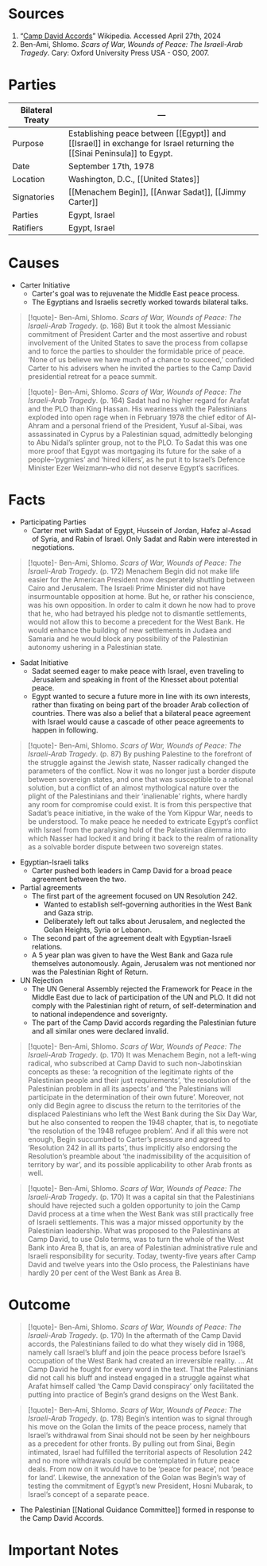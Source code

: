 # Sources
1. “[Camp David Accords](https://en.m.wikipedia.org/wiki/Camp_David_Accords)” Wikipedia. Accessed April 27th, 2024
2. Ben-Ami, Shlomo. *Scars of War, Wounds of Peace: The Israeli-Arab Tragedy*. Cary: Oxford University Press USA - OSO, 2007.
# Parties

| **Bilateral Treaty** | —                                                                                                                      |
| -------------------- | ---------------------------------------------------------------------------------------------------------------------- |
| Purpose              | Establishing peace between [[Egypt]] and [[Israel]] in exchange for Israel returning the [[Sinai Peninsula]] to Egypt. |
| Date                 | September 17th, 1978                                                                                                   |
| Location             | Washington, D.C., [[United States]]                                                                                    |
| Signatories          | [[Menachem Begin]], [[Anwar Sadat]], [[Jimmy Carter]]                                                                  |
| Parties              | Egypt, Israel                                                                                                          |
| Ratifiers            | Egypt, Israel                                                                                                          |

# Causes
- Carter Initiative
	- Carter's goal was to rejuvenate the Middle East peace process.
	- The Egyptians and Israelis secretly worked towards bilateral talks.
>[!quote]- Ben-Ami, Shlomo. *Scars of War, Wounds of Peace: The Israeli-Arab Tragedy*. (p. 168)
>But it took the almost Messianic commitment of President Carter and the most assertive and robust involvement of the United States to save the process from collapse and to force the parties to shoulder the formidable price of peace. ‘None of us believe we have much of a chance to succeed,’ confided Carter to his advisers when he invited the parties to the Camp David presidential retreat for a peace summit.

>[!quote]- Ben-Ami, Shlomo. *Scars of War, Wounds of Peace: The Israeli-Arab Tragedy*. (p. 164)
>Sadat had no higher regard for Arafat and the PLO than King Hassan. His weariness with the Palestinians exploded into open rage when in February 1978 the chief editor of Al-Ahram and a personal friend of the President, Yusuf al-Sibai, was assassinated in Cyprus by a Palestinian squad, admittedly belonging to Abu Nidal’s splinter group, not to the PLO. To Sadat this was one more proof that Egypt was mortgaging its future for the sake of a people–‘pygmies’ and ‘hired killers’, as he put it to Israel’s Defence Minister Ezer Weizmann–who did not deserve Egypt’s sacrifices.
# Facts
- Participating Parties
	- Carter met with Sadat of Egypt, Hussein of Jordan, Hafez al-Assad of Syria, and Rabin of Israel. Only Sadat and Rabin were interested in negotiations.
>[!quote]- Ben-Ami, Shlomo. *Scars of War, Wounds of Peace: The Israeli-Arab Tragedy*. (p. 172)
>Menachem Begin did not make life easier for the American President now desperately shuttling between Cairo and Jerusalem. The Israeli Prime Minister did not have insurmountable opposition at home. But he, or rather his conscience, was his own opposition. In order to calm it down he now had to prove that he, who had betrayed his pledge not to dismantle settlements, would not allow this to become a precedent for the West Bank. He would enhance the building of new settlements in Judaea and Samaria and he would block any possibility of the Palestinian autonomy ushering in a Palestinian state.
- Sadat Initiative
	- Sadat seemed eager to make peace with Israel, even traveling to Jerusalem and speaking in front of the Knesset about potential peace.
	- Egypt wanted to secure a future more in line with its own interests, rather than fixating on being part of the broader Arab collection of countries. There was also a belief that a bilateral peace agreement with Israel would cause a cascade of other peace agreements to happen in following.
>[!quote]- Ben-Ami, Shlomo. *Scars of War, Wounds of Peace: The Israeli-Arab Tragedy*. (p. 87)
>By pushing Palestine to the forefront of the struggle against the Jewish state, Nasser radically changed the parameters of the conflict. Now it was no longer just a border dispute between sovereign states, and one that was susceptible to a rational solution, but a conflict of an almost mythological nature over the plight of the Palestinians and their ‘inalienable’ rights, where hardly any room for compromise could exist. It is from this perspective that Sadat’s peace initiative, in the wake of the Yom Kippur War, needs to be understood. To make peace he needed to extricate Egypt’s conflict with Israel from the paralysing hold of the Palestinian dilemma into which Nasser had locked it and bring it back to the realm of rationality as a solvable border dispute between two sovereign states.
- Egyptian-Israeli talks
	- Carter pushed both leaders in Camp David for a broad peace agreement between the two.
- Partial agreements
	- The first part of the agreement focused on UN Resolution 242.
		- Wanted to establish self-governing authorities in the West Bank and Gaza strip.
		- Deliberately left out talks about Jerusalem, and neglected the Golan Heights, Syria or Lebanon.
	- The second part of the agreement dealt with Egyptian-Israeli relations.
	- A 5 year plan was given to have the West Bank and Gaza rule themselves autonomously. Again, Jerusalem was not mentioned nor was the Palestinian Right of Return.
- UN Rejection
	- The UN General Assembly rejected the Framework for Peace in the Middle East due to lack of participation of the UN and PLO. It did not comply with the Palestinian right of return, of self-determination and to national independence and soverignty.
	- The part of the Camp David accords regarding the Palestinian future and all similar ones were declared invalid.
>[!quote]- Ben-Ami, Shlomo. *Scars of War, Wounds of Peace: The Israeli-Arab Tragedy*. (p. 170)
>It was Menachem Begin, not a left-wing radical, who subscribed at Camp David to such non-Jabotinskian concepts as these: ‘a recognition of the legitimate rights of the Palestinian people and their just requirements’, ‘the resolution of the Palestinian problem in all its aspects’ and ‘the Palestinians will participate in the determination of their own future’. Moreover, not only did Begin agree to discuss the return to the territories of the displaced Palestinians who left the West Bank during the Six Day War, but he also consented to reopen the 1948 chapter, that is, to negotiate ‘the resolution of the 1948 refugee problem’. And if all this were not enough, Begin succumbed to Carter’s pressure and agreed to ‘Resolution 242 in all its parts’, thus implicitly also endorsing the Resolution’s preamble about ‘the inadmissibility of the acquisition of territory by war’, and its possible applicability to other Arab fronts as well.

>[!quote]- Ben-Ami, Shlomo. *Scars of War, Wounds of Peace: The Israeli-Arab Tragedy*. (p. 170)
>It was a capital sin that the Palestinians should have rejected such a golden opportunity to join the Camp David process at a time when the West Bank was still practically free of Israeli settlements. This was a major missed opportunity by the Palestinian leadership. What was proposed to the Palestinians at Camp David, to use Oslo terms, was to turn the whole of the West Bank into Area B, that is, an area of Palestinian administrative rule and Israeli responsibility for security. Today, twenty-five years after Camp David and twelve years into the Oslo process, the Palestinians have hardly 20 per cent of the West Bank as Area B.


# Outcome
>[!quote]- Ben-Ami, Shlomo. *Scars of War, Wounds of Peace: The Israeli-Arab Tragedy*. (p. 170)
>In the aftermath of the Camp David accords, the Palestinians failed to do what they wisely did in 1988, namely call Israel’s bluff and join the peace process before Israel’s occupation of the West Bank had created an irreversible reality.
>…
>At Camp David he fought for every word in the text. That the Palestinians did not call his bluff and instead engaged in a struggle against what Arafat himself called ‘the Camp David conspiracy’ only facilitated the putting into practice of Begin’s grand designs on the West Bank.

>[!quote]- Ben-Ami, Shlomo. *Scars of War, Wounds of Peace: The Israeli-Arab Tragedy*. (p. 178)
>Begin’s intention was to signal through his move on the Golan the limits of the peace process, namely that Israel’s withdrawal from Sinai should not be seen by her neighbours as a precedent for other fronts. By pulling out from Sinai, Begin intimated, Israel had fulfilled the territorial aspects of Resolution 242 and no more withdrawals could be contemplated in future peace deals. From now on it would have to be ‘peace for peace’, not ‘peace for land’. Likewise, the annexation of the Golan was Begin’s way of testing the commitment of Egypt’s new President, Hosni Mubarak, to Israel’s concept of a separate peace.
- The Palestinian [[National Guidance Committee]] formed in response to the Camp David Accords.
# Important Notes